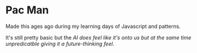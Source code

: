 # Pac Man

Made this ages ago during my learning days of Javascript and patterns. 

It's still pretty basic but the <i>AI does feel like it's onto us but at the same time unpredicatble giving it a future-thinking feel</i>.

